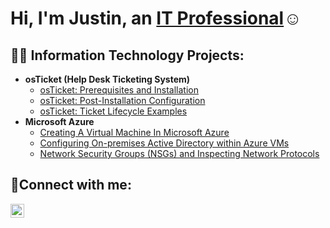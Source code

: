 <h1>Hi, I'm Justin, an <a href="https://www.linkedin.com/in/justin-j-richardson/">IT Professional</a>☺</h1>

<h2>👨‍💻 Information Technology Projects:</h2>

- <b>osTicket (Help Desk Ticketing System)</b>
  - [osTicket: Prerequisites and Installation](https://github.com/Justin-Richardson-NC/osticket-prereqs)
  - [osTicket: Post-Installation Configuration](https://github.com/Justin-Richardson-NC/osTicket-Post-Installation-Configuration)
  - [osTicket: Ticket Lifecycle Examples](https://github.com/Justin-Richardson-NC/Ticket-Lifecycle-Examples/blob/main/README.md)
- <b>Microsoft Azure</b>
  - [Creating A Virtual Machine In Microsoft Azure](https://github.com/Justin-Richardson-NC/Create-A-VM-in-Azure)
  - [Configuring On-premises Active Directory within Azure VMs](https://github.com/joshmadakorcc/configure-ad)
  - [Network Security Groups (NSGs) and Inspecting Network Protocols](https://github.com/joshmadakorcc/azure-network-protocols)

<h2>🤳Connect with me:</h2>

[<img align="left" alt="Josh | LinkedIn" width="22px" src="https://cdn.jsdelivr.net/npm/simple-icons@v3/icons/linkedin.svg" />][linkedin]

[linkedin]: https://www.linkedin.com/in/justin-j-richardson/
